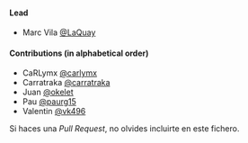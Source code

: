 #### Lead

- Marc Vila [@LaQuay](https://github.com/LaQuay)

#### Contributions (in alphabetical order)

- CaRLymx [@carlymx](https://github.com/carlymx)
- Carratraka [@carratraka](https://github.com/carratraka)
- Juan [@okelet](https://github.com/okelet)
- Pau [@paurg15](https://github.com/paurg15)
- Valentin [@vk496](https://github.com/vk496)

Si haces una *Pull Request*, no olvides incluirte en este fichero. 
